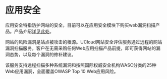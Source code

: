 

# 应用安全

应用安全特指防护网站的安全，目前可以在应用安全模块下购买web漏洞扫描产品。产品介绍[详见此处](/security/uws_robot/concept)。

网站的风险漏洞是站点被攻击的根源。UCloud网站安全评估服务通过远程的网站漏洞扫描服务，客户在无需采购任何Web应用扫描产品前提，即可获得网站的漏洞态势，以及每个漏洞的修补建议。

该服务支持远程扫描多种系统漏洞和按照国际权威安全机构WASC分类的25种Web应用漏洞，全面覆盖OWASP Top 10 Web应用风险。
